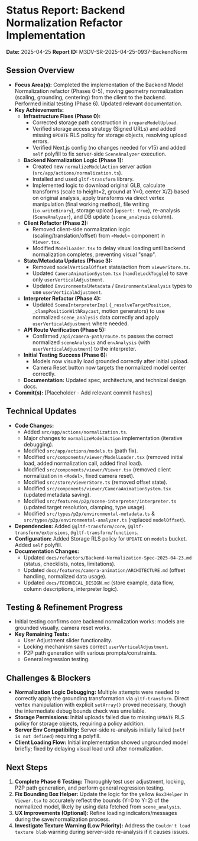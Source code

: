 # Status Report: Backend Normalization Refactor Implementation

**Date:** 2025-04-25
**Report ID:** M3DV-SR-2025-04-25-0937-BackendNorm

## Session Overview
- **Focus Area(s):** Completed the implementation of the Backend Model Normalization refactor (Phases 0-5), moving geometry normalization (scaling, grounding, centering) from the client to the backend. Performed initial testing (Phase 6). Updated relevant documentation.
- **Key Achievements:**
    - **Infrastructure Fixes (Phase 0):**
        - Corrected storage path construction in `prepareModelUpload`.
        - Verified storage access strategy (Signed URLs) and added missing `UPDATE` RLS policy for storage objects, resolving upload errors.
        - Verified Next.js config (no changes needed for v15) and added `self` polyfill to fix server-side `SceneAnalyzer` execution.
    - **Backend Normalization Logic (Phase 1):**
        - Created new `normalizeModelAction` server action (`src/app/actions/normalization.ts`).
        - Installed and used `gltf-transform` library.
        - Implemented logic to download original GLB, calculate transforms (scale to height=2, ground at Y=0, center X/Z) based on original analysis, apply transforms via direct vertex manipulation (final working method), file writing (`io.writeBinary`), storage upload (`upsert: true`), re-analysis (`SceneAnalyzer`), and DB update (`scene_analysis` column).
    - **Client Refactor (Phase 2):**
        - Removed client-side normalization logic (scaling/translation/offset) from `<Model>` component in `Viewer.tsx`.
        - Modified `ModelLoader.tsx` to delay visual loading until backend normalization completes, preventing visual "snap".
    - **State/Metadata Updates (Phase 3):**
        - Removed `modelVerticalOffset` state/action from `viewerStore.ts`.
        - Updated `CameraAnimationSystem.tsx` (`handleLockToggle`) to save only `userVerticalAdjustment`.
        - Updated `EnvironmentalMetadata` / `EnvironmentalAnalysis` types to use `userVerticalAdjustment`.
    - **Interpreter Refactor (Phase 4):**
        - Updated `SceneInterpreterImpl` (`_resolveTargetPosition`, `_clampPositionWithRaycast`, motion generators) to use normalized `scene_analysis` data correctly and apply `userVerticalAdjustment` where needed.
    - **API Route Verification (Phase 5):**
        - Confirmed `/api/camera-path/route.ts` passes the correct normalized `sceneAnalysis` and `envAnalysis` (with `userVerticalAdjustment`) to the interpreter.
    - **Initial Testing Success (Phase 6):**
        - Models now visually load grounded correctly after initial upload.
        - Camera Reset button now targets the normalized model center correctly.
    - **Documentation:** Updated spec, architecture, and technical design docs.
- **Commit(s):** [Placeholder - Add relevant commit hashes]

## Technical Updates
- **Code Changes:**
    - Added `src/app/actions/normalization.ts`.
    - Major changes to `normalizeModelAction` implementation (iterative debugging).
    - Modified `src/app/actions/models.ts` (path fix).
    - Modified `src/components/viewer/ModelLoader.tsx` (removed initial load, added normalization call, added final load).
    - Modified `src/components/viewer/Viewer.tsx` (removed client normalization in `<Model>`, fixed camera reset).
    - Modified `src/store/viewerStore.ts` (removed offset state).
    - Modified `src/components/viewer/CameraAnimationSystem.tsx` (updated metadata saving).
    - Modified `src/features/p2p/scene-interpreter/interpreter.ts` (updated target resolution, clamping, type usage).
    - Modified `src/types/p2p/environmental-metadata.ts` & `src/types/p2p/environmental-analyzer.ts` (replaced `modelOffset`).
- **Dependencies:** Added `@gltf-transform/core`, `@gltf-transform/extensions`, `@gltf-transform/functions`.
- **Configuration:** Added Storage RLS policy for `UPDATE` on `models` bucket. Added `self` polyfill.
- **Documentation Changes:**
    - Updated `docs/refactors/Backend-Normalization-Spec-2025-04-23.md` (status, checklists, notes, limitations).
    - Updated `docs/features/camera-animation/ARCHITECTURE.md` (offset handling, normalized data usage).
    - Updated `docs/TECHNICAL_DESIGN.md` (store example, data flow, column descriptions, interpreter logic).

## Testing & Refinement Progress
- Initial testing confirms core backend normalization works: models are grounded visually, camera reset works.
- **Key Remaining Tests:**
    - User Adjustment slider functionality.
    - Locking mechanism saves correct `userVerticalAdjustment`.
    - P2P path generation with various prompts/constraints.
    - General regression testing.

## Challenges & Blockers
- **Normalization Logic Debugging:** Multiple attempts were needed to correctly apply the grounding transformation via `gltf-transform`. Direct vertex manipulation with explicit `setArray()` proved necessary, though the intermediate debug bounds check was unreliable.
- **Storage Permissions:** Initial uploads failed due to missing `UPDATE` RLS policy for storage objects, requiring a policy addition.
- **Server Env Compatibility:** Server-side re-analysis initially failed (`self is not defined`) requiring a polyfill.
- **Client Loading Flow:** Initial implementation showed ungrounded model briefly; fixed by delaying visual load until after normalization.

## Next Steps
1.  **Complete Phase 6 Testing:** Thoroughly test user adjustment, locking, P2P path generation, and perform general regression testing.
2.  **Fix Bounding Box Helper:** Update the logic for the yellow `Box3Helper` in `Viewer.tsx` to accurately reflect the bounds (Y=0 to Y=2) of the normalized model, likely by using data fetched from `scene_analysis`.
3.  **UX Improvements (Optional):** Refine loading indicators/messages during the save/normalization process.
4.  **Investigate Texture Warning (Low Priority):** Address the `Couldn't load texture blob` warning during server-side re-analysis if it causes issues. 